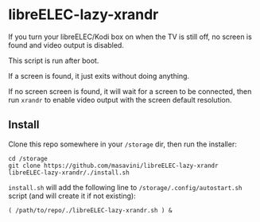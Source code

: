 # libreELEC-lazy-xrandr

If you turn your libreELEC/Kodi box on when the TV is still off, no screen is
found and video output is disabled.

This script is run after boot.

If a screen is found, it just exits without doing anything.

If no screen screen is found, it will wait for a screen to be connected, then
run `xrandr` to enable video output with the screen default resolution.

## Install

Clone this repo somewhere in your `/storage` dir, then run the installer:

```
cd /storage
git clone https://github.com/masavini/libreELEC-lazy-xrandr
libreELEC-lazy-xrandr/./install.sh
```

`install.sh` will add the following line to `/storage/.config/autostart.sh` script (and will create it if not existing):

```
( /path/to/repo/./libreELEC-lazy-xrandr.sh ) &
```
